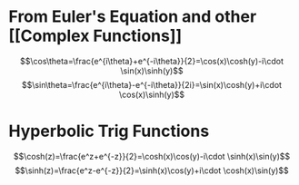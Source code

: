 # From Euler's Equation and other [[Complex Functions]]
$$\cos\theta=\frac{e^{i\theta}+e^{-i\theta}}{2}=\cos(x)\cosh(y)-i\cdot \sin(x)\sinh(y)$$
$$\sin\theta=\frac{e^{i\theta}-e^{-i\theta}}{2i}=\sin(x)\cosh(y)+i\cdot \cos(x)\sinh(y)$$
# Hyperbolic Trig Functions
$$\cosh(z)=\frac{e^z+e^{-z}}{2}=\cosh(x)\cos(y)-i\cdot \sinh(x)\sin(y)$$
$$\sinh(z)=\frac{e^z-e^{-z}}{2}=\sinh(x)\cos(y)+i\cdot \cosh(x)\sin(y)$$

